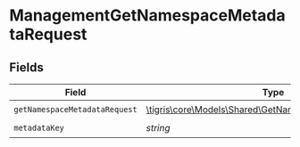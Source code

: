 # ManagementGetNamespaceMetadataRequest


## Fields

| Field                                                                                                        | Type                                                                                                         | Required                                                                                                     | Description                                                                                                  |
| ------------------------------------------------------------------------------------------------------------ | ------------------------------------------------------------------------------------------------------------ | ------------------------------------------------------------------------------------------------------------ | ------------------------------------------------------------------------------------------------------------ |
| `getNamespaceMetadataRequest`                                                                                | [\tigris\core\Models\Shared\GetNamespaceMetadataRequest](../../Models/Shared/GetNamespaceMetadataRequest.md) | :heavy_check_mark:                                                                                           | N/A                                                                                                          |
| `metadataKey`                                                                                                | *string*                                                                                                     | :heavy_check_mark:                                                                                           | N/A                                                                                                          |